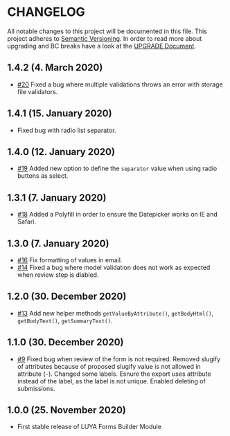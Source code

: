 # CHANGELOG

All notable changes to this project will be documented in this file. This project adheres to [Semantic Versioning](http://semver.org/).
In order to read more about upgrading and BC breaks have a look at the [UPGRADE Document](UPGRADE.md).

## 1.4.2 (4. March 2020)

+ [#20](https://github.com/luyadev/luya-module-forms/pull/20) Fixed a bug where multiple validations throws an error with storage file validators.

## 1.4.1 (15. January 2020)

+ Fixed bug with radio list separator.
 
## 1.4.0 (12. January 2020)

+ [#19](https://github.com/luyadev/luya-module-forms/pull/19) Added new option to define the `separator` value when using radio buttons as select.

## 1.3.1 (7. January 2020)

+ [#18](https://github.com/luyadev/luya-module-forms/pull/18) Added a Polyfill in order to ensure the Datepicker works on IE and Safari.

## 1.3.0 (7. January 2020)

+ [#16](https://github.com/luyadev/luya-module-forms/issues/16) Fix formatting of values in email.
+ [#14](https://github.com/luyadev/luya-module-forms/issues/14) Fixed a bug where model validation does not work as expected when review step is diabled.

## 1.2.0 (30. December 2020)

+ [#13](https://github.com/luyadev/luya-module-forms/pull/13) Add new helper methods `getValueByAttribute()`, `getBodyHtml()`, `getBodyText()`, `getSummaryText()`.

## 1.1.0 (30. December 2020)

+ [#9](https://github.com/luyadev/luya-module-forms/pull/9/) Fixed bug when review of the form is not required. Removed slugify of attributes because of proposed slugify value is not allowed in attribute (`-`). Changed some labels. Esnure the export uses attribute instead of the label, as the label is not unique. Enabled deleting of submissions.

## 1.0.0 (25. November 2020)

+ First stable release of LUYA Forms Builder Module
